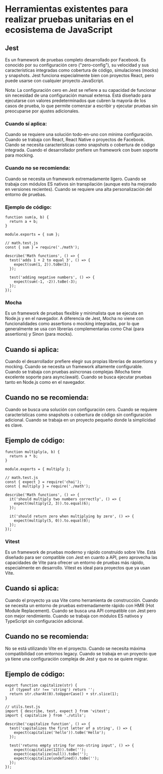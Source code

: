 # Herramientas existentes para realizar pruebas unitarias en el ecosistema de JavaScript
## Jest
Es un framework de pruebas completo desarrollado por Facebook. Es conocido por su configuración cero ("zero-config"), su velocidad y sus características integradas como cobertura de código, simulaciones (mocks) y snapshots. Jest funciona especialmente bien con proyectos React, pero puede usarse con cualquier proyecto JavaScript.

Nota: La configuración cero en Jest se refiere a su capacidad de funcionar sin necesidad de una configuración manual extensa. Está diseñado para ejecutarse con valores predeterminados que cubren la mayoría de los casos de prueba, lo que permite comenzar a escribir y ejecutar pruebas sin preocuparse por ajustes adicionales.
### Cuando sí aplica: 
Cuando se requiere una solución todo-en-uno con mínima configuración.
Cuando se trabaja con React, React Native o proyectos de Facebook.
Ciando se necesita características como snapshots o cobertura de código integrada.
Cuando el desarrollador prefiere un framework con buen soporte para mocking.
### Cuando no se recomienda: 
Cuando se necesita un framework extremadamente ligero.
Cuando se trabaja con módulos ES nativos sin transpilación (aunque esto ha mejorado en versiones recientes).
Cuando se requiere una alta personalización del entorno de pruebas.
### Ejemplo de código:
```// math.js
function sum(a, b) {
  return a + b;
}

module.exports = { sum };

// math.test.js
const { sum } = require('./math');

describe('Math functions', () => {
  test('adds 1 + 2 to equal 3', () => {
    expect(sum(1, 2)).toBe(3);
  });

  test('adding negative numbers', () => {
    expect(sum(-1, -2)).toBe(-3);
  });
});
```
### Mocha
Es un framework de pruebas flexible y minimalista que se ejecuta en Node.js y en el navegador. A diferencia de Jest, Mocha no viene con funcionalidades como assertions o mocking integradas, por lo que generalmente se usa con librerías complementarias como Chai (para assertions) y Sinon (para mocks).
## Cuando si aplica:
Cuando el desarrollador prefiere elegir sus propias librerías de assertions y mocking.
Cuando se necesita un framework altamente configurable.
Cuando se trabaja con pruebas asíncronas complejas (Mocha tiene excelente soporte para async/await).
Cuando se busca ejecutar pruebas tanto en Node.js como en el navegador.
## Cuando no se recomienda: 
Cuando se busca una solución con configuración cero.
Cuando se requiere características como snapshots o cobertura de código sin configuración adicional.
Cuando se trabaja en un proyecto pequeño donde la simplicidad es clave.
## Ejemplo de código:
```// math.js
function multiply(a, b) {
  return a * b;
}

module.exports = { multiply };

// math.test.js
const { expect } = require('chai');
const { multiply } = require('./math');

describe('Math functions', () => {
  it('should multiply two numbers correctly', () => {
    expect(multiply(2, 3)).to.equal(6);
  });

  it('should return zero when multiplying by zero', () => {
    expect(multiply(5, 0)).to.equal(0);
  });
});
```
### Vitest
Es un framework de pruebas moderno y rápido construido sobre Vite. Está diseñado para ser compatible con Jest en cuanto a API, pero aprovecha las capacidades de Vite para ofrecer un entorno de pruebas más rápido, especialmente en desarrollo. Vitest es ideal para proyectos que ya usan Vite. 
## Cuando si aplica:
Cuando el proyecto ya usa Vite como herramienta de construcción.
Cuando se necesita un entorno de pruebas extremadamente rápido con HMR (Hot Module Replacement).
Cuando se busca una API compatible con Jest pero con mejor rendimiento.
Cuando se trabaja con módulos ES nativos y TypeScript sin configuración adicional.
## Cuando no se recomienda: 
No se está utilizando Vite en el proyecto.
Cuando se necesita máxima compatibilidad con entornos legacy.
Cuando se trabaja en un proyecto que ya tiene una configuración compleja de Jest y que no se quiere migrar.
## Ejemplo de código:
```// utils.js
export function capitalize(str) {
  if (typeof str !== 'string') return '';
  return str.charAt(0).toUpperCase() + str.slice(1);
}

// utils.test.js
import { describe, test, expect } from 'vitest';
import { capitalize } from './utils';

describe('capitalize function', () => {
  test('capitalizes the first letter of a string', () => {
    expect(capitalize('hello')).toBe('Hello');
  });

  test('returns empty string for non-string input', () => {
    expect(capitalize(123)).toBe('');
    expect(capitalize(null)).toBe('');
    expect(capitalize(undefined)).toBe('');
  });
});
```
